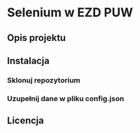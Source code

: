 # Selenium w EZD PUW

## Opis projektu

## Instalacja
### Sklonuj repozytorium
### Uzupełnij dane w pliku config.json


## Licencja
